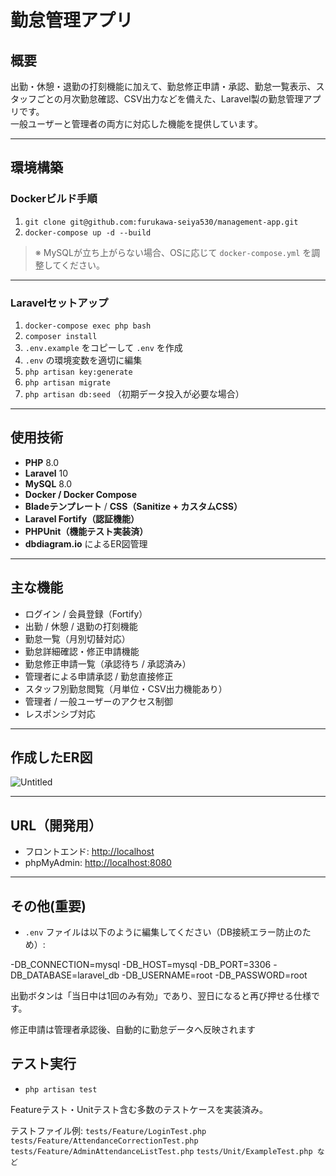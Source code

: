 # 勤怠管理アプリ

## 概要

出勤・休憩・退勤の打刻機能に加えて、勤怠修正申請・承認、勤怠一覧表示、スタッフごとの月次勤怠確認、CSV出力などを備えた、Laravel製の勤怠管理アプリです。  
一般ユーザーと管理者の両方に対応した機能を提供しています。

---

## 環境構築

### Dockerビルド手順

1. `git clone git@github.com:furukawa-seiya530/management-app.git`
3. `docker-compose up -d --build`

> ※ MySQLが立ち上がらない場合、OSに応じて `docker-compose.yml` を調整してください。

---

### Laravelセットアップ

1. `docker-compose exec php bash`
2. `composer install`
3. `.env.example` をコピーして `.env` を作成
4. `.env` の環境変数を適切に編集
5. `php artisan key:generate`
6. `php artisan migrate`
7. `php artisan db:seed` （初期データ投入が必要な場合）

---

## 使用技術

- **PHP** 8.0  
- **Laravel** 10  
- **MySQL** 8.0  
- **Docker / Docker Compose**  
- **Bladeテンプレート** / **CSS（Sanitize + カスタムCSS）**  
- **Laravel Fortify（認証機能）**  
- **PHPUnit（機能テスト実装済）**  
- **dbdiagram.io** によるER図管理

---

## 主な機能

- ログイン / 会員登録（Fortify）
- 出勤 / 休憩 / 退勤の打刻機能
- 勤怠一覧（月別切替対応）
- 勤怠詳細確認・修正申請機能
- 勤怠修正申請一覧（承認待ち / 承認済み）
- 管理者による申請承認 / 勤怠直接修正
- スタッフ別勤怠閲覧（月単位・CSV出力機能あり）
- 管理者 / 一般ユーザーのアクセス制御
- レスポンシブ対応

---

## 作成したER図

![Untitled](https://github.com/user-attachments/assets/26b14902-ecff-4c4e-850a-c98ea8fc8b66)


---

## URL（開発用）

- フロントエンド: [http://localhost](http://localhost)  
- phpMyAdmin: [http://localhost:8080](http://localhost:8080)

---

## その他(重要)

- `.env` ファイルは以下のように編集してください（DB接続エラー防止のため）:

-DB_CONNECTION=mysql
-DB_HOST=mysql
-DB_PORT=3306
-DB_DATABASE=laravel_db
-DB_USERNAME=root
-DB_PASSWORD=root

出勤ボタンは「当日中は1回のみ有効」であり、翌日になると再び押せる仕様です。

修正申請は管理者承認後、自動的に勤怠データへ反映されます

## テスト実行

- `php artisan test`

Featureテスト・Unitテスト含む多数のテストケースを実装済み。

テストファイル例:
`tests/Feature/LoginTest.php`
`tests/Feature/AttendanceCorrectionTest.php`
`tests/Feature/AdminAttendanceListTest.php`
`tests/Unit/ExampleTest.php など`

